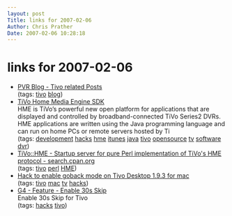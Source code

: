 ```yaml
---
layout: post
Title: links for 2007-02-06  
Author: Chris Prather
Date: 2007-02-06 10:28:18
---
```


# links for 2007-02-06
<ul class="delicious">
	<li>
		<div class="delicious-link"><a href="http://www.pvrblog.com/pvr/tivo/index.html">PVR Blog - Tivo related Posts</a></div>
		<div class="delicious-tags">(tags: <a href="http://del.icio.us/perigrin/tivo">tivo</a> <a href="http://del.icio.us/perigrin/blog">blog</a>)</div>
	</li>
	<li>
		<div class="delicious-link"><a href="http://tivohme.sourceforge.net/index.php">TiVo Home Media Engine SDK</a></div>
		<div class="delicious-extended">HME is TiVo’s powerful new open platform for applications that are displayed and controlled by broadband-connected TiVo Series2 DVRs. HME applications are written using the Java programming language and can run on home PCs or remote servers hosted by Ti</div>
		<div class="delicious-tags">(tags: <a href="http://del.icio.us/perigrin/development">development</a> <a href="http://del.icio.us/perigrin/hacks">hacks</a> <a href="http://del.icio.us/perigrin/hme">hme</a> <a href="http://del.icio.us/perigrin/itunes">itunes</a> <a href="http://del.icio.us/perigrin/java">java</a> <a href="http://del.icio.us/perigrin/tivo">tivo</a> <a href="http://del.icio.us/perigrin/opensource">opensource</a> <a href="http://del.icio.us/perigrin/tv">tv</a> <a href="http://del.icio.us/perigrin/software">software</a> <a href="http://del.icio.us/perigrin/dvr">dvr</a>)</div>
	</li>
	<li>
		<div class="delicious-link"><a href="http://search.cpan.org/~metzzo/TiVo-HME-1.3/HME.pm">TiVo::HME - Startup server for pure Perl implementation of TiVo's HME protocol - search.cpan.org</a></div>
		<div class="delicious-tags">(tags: <a href="http://del.icio.us/perigrin/tivo">tivo</a> <a href="http://del.icio.us/perigrin/perl">perl</a> <a href="http://del.icio.us/perigrin/HME">HME</a>)</div>
	</li>
	<li>
		<div class="delicious-link"><a href="http://www.tivocommunity.com/tivo-vb/showthread.php?t=298090">Hack to enable goback mode on Tivo Desktop 1.9.3 for mac</a></div>
		<div class="delicious-tags">(tags: <a href="http://del.icio.us/perigrin/tivo">tivo</a> <a href="http://del.icio.us/perigrin/mac">mac</a> <a href="http://del.icio.us/perigrin/tv">tv</a> <a href="http://del.icio.us/perigrin/hacks">hacks</a>)</div>
	</li>
	<li>
		<div class="delicious-link"><a href="http://www.g4tv.com/techtvvault/features/29762/Secret_TiVo_Codes_pg2.html">G4 - Feature - Enable 30s Skip</a></div>
		<div class="delicious-extended">Enable 30s Skip for Tivo</div>
		<div class="delicious-tags">(tags: <a href="http://del.icio.us/perigrin/hacks">hacks</a> <a href="http://del.icio.us/perigrin/tivo">tivo</a>)</div>
	</li>
</ul>

